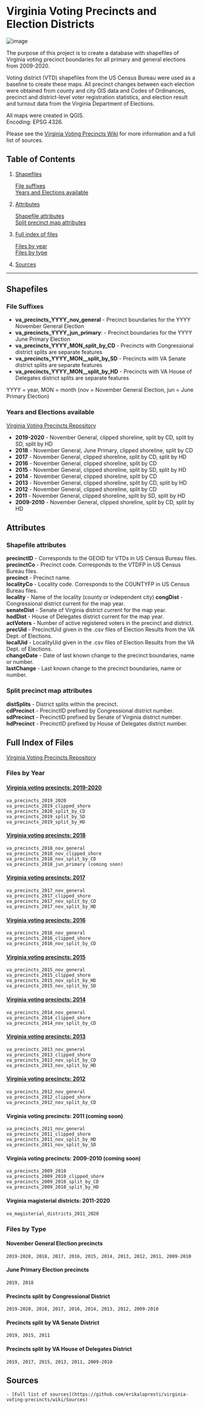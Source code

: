 <meta name="google-site-verification" content="40S93IIlLJok-0QCMvjzt784RiVlVB9q2mJvrDsnfUA" />

# Virginia Voting Precincts and Election Districts

![image](https://user-images.githubusercontent.com/20375915/66669079-bb7cb200-ec24-11e9-8396-35a913bc1846.png)

The purpose of this project is to create a database with shapefiles of Virginia voting precinct boundaries for all primary and general elections from 2009-2020.

Voting district (VTD) shapefiles from the US Census Bureau were used as a baseline to create these maps. All precinct changes between each election were obtained from county and city GIS data and Codes of Ordinances, precinct and district-level voter registration statistics, and election result and turnout data from the Virginia Department of Elections.

All maps were created in QGIS.  
Encoding: EPSG 4326.  

Please see the [Virginia Voting Precincts Wiki](https://github.com/erikalopresti/virginia-voting-precincts/wiki) for more information and a full list of sources.
## Table of Contents
1. [Shapefiles](#shapefiles)

   [File suffixes](#file-suffixes)  
   [Years and Elections available](#years-and-elections-available)  
   
2. [Attributes](#attributes)  

   [Shapefile attributes](#shapefile-attributes)  
   [Split precinct map attributes](#split-precinct-map-attributes)  
   
3. [Full index of files](#full-index-of-files)  

   [Files by year](#files-by-year)   
   [Files by type](#files-by-type)  
   
4. [Sources](#sources)  
***
## Shapefiles
### File Suffixes
- **va_precincts_YYYY_nov_general** - Precinct boundaries for the YYYY November General Election 
- **va_precincts_YYYY_jun_primary**: - Precinct boundaries for the YYYY June Primary Election
- **va_precincts_YYYY_MON_split_by_CD** - Precincts with Congressional district splits are separate features
- **va_precincts_YYYY_MON__split_by_SD** - Precincts with VA Senate district splits are separate features
- **va_precincts_YYYY_MON__split_by_HD** - Precincts with VA House of Delegates district splits are separate features

YYYY = year, MON = month (nov = November General Election, jun = June Primary Election)
### Years and Elections available
[Virginia Voting Precincts Repository](https://github.com/erikalopresti/virginia-voting-precincts)
- **2019-2020** - November General, clipped shoreline, split by CD, split by SD, split by HD
- **2018** - November General, June Primary, clipped shoreline, split by CD
- **2017** - November General, clipped shoreline, split by CD, split by HD
- **2016** - November General, clipped shoreline, split by CD
- **2015** - November General, clipped shoreline, split by SD, split by HD
- **2014** - November General, clipped shoreline, split by CD
- **2013** - November General, clipped shoreline, split by CD, split by HD
- **2012** - November General, clipped shoreline, split by CD
- **2011** - November General, clipped shoreline, split by SD, split by HD
- **2009-2010** - November General, clipped shoreline, split by CD, split by HD
## Attributes
### Shapefile attributes
**precinctID** - Corresponds to the GEOID for VTDs in US Census Bureau files.  
**precinctCo** - Precinct code. Corresponds to the VTDFP in US Census Bureau files.  
**precinct** - Precinct name.  
**localityCo** - Locality code. Corresponds to the COUNTYFP in US Census Bureau files.  
**locality** - Name of the locality (county or independent city)
**congDist** - Congressional district current for the map year.  
**senateDist** - Senate of Virginia district current for the map year.  
**hodDist** - House of Delegates district current for the map year.  
**actVoters** - Number of active registered voters in the precinct and district.  
**precUid** - PrecinctUid given in the .csv files of Election Results from the VA Dept. of Elections.  
**localUid** - LocalityUid given in the .csv files of Election Results from the VA Dept. of Elections.  
**changeDate** - Date of last known change to the precinct boundaries, name or number.  
**lastChange** - Last known change to the precinct boundaries, name or number.  
### Split precinct map attributes
**distSplits** - District splits within the precinct.  
**cdPrecinct** - PrecinctID prefixed by Congressional district number.  
**sdPrecinct** - PrecinctID prefixed by Senate of Virginia district number.  
**hdPrecinct** - PrecinctID prefixed by House of Delegates district number.  
## Full Index of Files
[Virginia Voting Precincts Repository](https://github.com/erikalopresti/virginia-voting-precincts)
### Files by Year
#### [Virginia voting precincts: 2019-2020](https://github.com/erikalopresti/virginia-voting-precincts/tree/master/virginia-precinct-shapefiles-2019-2020)
	va_precincts_2019_2020
	va_precincts_2019_clipped_shore
	va_precincts_2020_split_by_CD
	va_precincts_2019_split_by_SD
	va_precincts_2019_split_by_HD
#### [Virginia voting precincts: 2018](https://github.com/erikalopresti/virginia-voting-precincts/tree/master/virginia-precinct-shapefiles-2018)
	va_precincts_2018_nov_general
	va_precincts_2018_nov_clipped_shore
	va_precincts_2018_nov_split_by_CD
	va_precincts_2018_jun_primary (coming soon)
#### [Virginia voting precincts: 2017](https://github.com/erikalopresti/virginia-voting-precincts/tree/master/virginia-precinct-shapefiles-2017)
	va_precincts_2017_nov_general
	va_precincts_2017_clipped_shore
	va_precincts_2017_nov_split_by_CD
	va_precincts_2017_nov_split_by_HD
#### [Virginia voting precincts: 2016](https://github.com/erikalopresti/virginia-voting-precincts/tree/master/virginia-precinct-shapefiles-2016)
	va_precincts_2016_nov_general
	va_precincts_2016_clipped_shore
	va_precincts_2016_nov_split_by_CD
#### [Virginia voting precincts: 2015](https://github.com/erikalopresti/virginia-voting-precincts/tree/master/virginia-precinct-shapefiles-2015)
	va_precincts_2015_nov_general
	va_precincts_2015_clipped_shore
	va_precincts_2015_nov_split_by_HD
	va_precincts_2015_nov_split_by_SD
#### [Virginia voting precincts: 2014](https://github.com/erikalopresti/virginia-voting-precincts/tree/master/virginia-precinct-shapefiles-2014)
	va_precincts_2014_nov_general
	va_precincts_2014_clipped_shore
	va_precincts_2014_nov_split_by_CD
#### [Virginia voting precincts: 2013](https://github.com/erikalopresti/virginia-voting-precincts/tree/master/virginia-precinct-shapefiles-2013)
	va_precincts_2013_nov_general
	va_precincts_2013_clipped_shore
	va_precincts_2013_nov_split_by_CD
	va_precincts_2013_nov_split_by_HD
#### [Virginia voting precincts: 2012](https://github.com/erikalopresti/virginia-voting-precincts/tree/master/virginia-precinct-shapefiles-2012)
	va_precincts_2012_nov_general
	va_precincts_2012_clipped_shore
	va_precincts_2012_nov_split_by_CD
#### Virginia voting precincts: 2011 (coming soon)
	va_precincts_2011_nov_general
	va_precincts_2011_clipped_shore
	va_precincts_2011_nov_split_by_HD
	va_precincts_2011_nov_split_by_SD
#### Virginia voting precincts: 2009-2010 (coming soon)
	va_precincts_2009_2010
	va_precincts_2009_2010_clipped_shore
	va_precincts_2009_2010_split_by_CD
	va_precincts_2009_2010_split_by_HD
#### Virginia magisterial districts: 2011-2020
	va_magisterial_districts_2011_2020
### Files by Type
#### November General Election precincts
	2019-2020, 2018, 2017, 2016, 2015, 2014, 2013, 2012, 2011, 2009-2010
#### June Primary Election precincts
	2019, 2018
#### Precincts split by Congressional District
	2019-2020, 2018, 2017, 2016, 2014, 2013, 2012, 2009-2010
#### Precincts split by VA Senate District
	2019, 2015, 2011
#### Precincts split by VA House of Delegates District
	2019, 2017, 2015, 2013, 2011, 2009-2010
## Sources
	- [Full list of sources](https://github.com/erikalopresti/virginia-voting-precincts/wiki/Sources)
